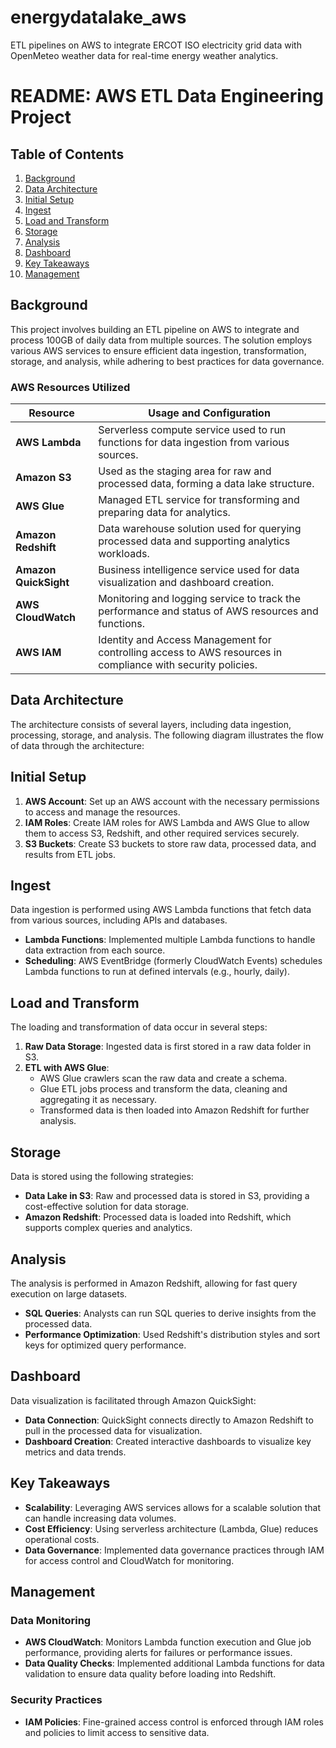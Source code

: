 # energydatalake_aws
ETL pipelines on AWS to integrate ERCOT ISO electricity grid data with OpenMeteo weather data for real-time energy weather analytics.

# README: AWS ETL Data Engineering Project

## Table of Contents
1. [Background](#background)
2. [Data Architecture](#data-architecture)
3. [Initial Setup](#initial-setup)
4. [Ingest](#ingest)
5. [Load and Transform](#load-and-transform)
6. [Storage](#storage)
7. [Analysis](#analysis)
8. [Dashboard](#dashboard)
9. [Key Takeaways](#key-takeaways)
10. [Management](#management)

## Background

This project involves building an ETL pipeline on AWS to integrate and process 100GB of daily data from multiple sources. The solution employs various AWS services to ensure efficient data ingestion, transformation, storage, and analysis, while adhering to best practices for data governance.

### AWS Resources Utilized

| Resource             | Usage and Configuration                                                                            |
|----------------------|-----------------------------------------------------------------------------------------------------|
| **AWS Lambda**       | Serverless compute service used to run functions for data ingestion from various sources.         |
| **Amazon S3**        | Used as the staging area for raw and processed data, forming a data lake structure.               |
| **AWS Glue**         | Managed ETL service for transforming and preparing data for analytics.                             |
| **Amazon Redshift**  | Data warehouse solution used for querying processed data and supporting analytics workloads.       |
| **Amazon QuickSight**| Business intelligence service used for data visualization and dashboard creation.                  |
| **AWS CloudWatch**   | Monitoring and logging service to track the performance and status of AWS resources and functions. |
| **AWS IAM**          | Identity and Access Management for controlling access to AWS resources in compliance with security policies. |

## Data Architecture

The architecture consists of several layers, including data ingestion, processing, storage, and analysis. The following diagram illustrates the flow of data through the architecture:


## Initial Setup

1. **AWS Account**: Set up an AWS account with the necessary permissions to access and manage the resources.
2. **IAM Roles**: Create IAM roles for AWS Lambda and AWS Glue to allow them to access S3, Redshift, and other required services securely.
3. **S3 Buckets**: Create S3 buckets to store raw data, processed data, and results from ETL jobs.

## Ingest

Data ingestion is performed using AWS Lambda functions that fetch data from various sources, including APIs and databases.

- **Lambda Functions**: Implemented multiple Lambda functions to handle data extraction from each source.
- **Scheduling**: AWS EventBridge (formerly CloudWatch Events) schedules Lambda functions to run at defined intervals (e.g., hourly, daily).

## Load and Transform

The loading and transformation of data occur in several steps:

1. **Raw Data Storage**: Ingested data is first stored in a raw data folder in S3.
2. **ETL with AWS Glue**:
   - AWS Glue crawlers scan the raw data and create a schema.
   - Glue ETL jobs process and transform the data, cleaning and aggregating it as necessary.
   - Transformed data is then loaded into Amazon Redshift for further analysis.

## Storage

Data is stored using the following strategies:

- **Data Lake in S3**: Raw and processed data is stored in S3, providing a cost-effective solution for data storage.
- **Amazon Redshift**: Processed data is loaded into Redshift, which supports complex queries and analytics.

## Analysis

The analysis is performed in Amazon Redshift, allowing for fast query execution on large datasets.

- **SQL Queries**: Analysts can run SQL queries to derive insights from the processed data.
- **Performance Optimization**: Used Redshift's distribution styles and sort keys for optimized query performance.

## Dashboard

Data visualization is facilitated through Amazon QuickSight:

- **Data Connection**: QuickSight connects directly to Amazon Redshift to pull in the processed data for visualization.
- **Dashboard Creation**: Created interactive dashboards to visualize key metrics and data trends.

## Key Takeaways

- **Scalability**: Leveraging AWS services allows for a scalable solution that can handle increasing data volumes.
- **Cost Efficiency**: Using serverless architecture (Lambda, Glue) reduces operational costs.
- **Data Governance**: Implemented data governance practices through IAM for access control and CloudWatch for monitoring.

## Management

### Data Monitoring

- **AWS CloudWatch**: Monitors Lambda function execution and Glue job performance, providing alerts for failures or performance issues.
- **Data Quality Checks**: Implemented additional Lambda functions for data validation to ensure data quality before loading into Redshift.

### Security Practices

- **IAM Policies**: Fine-grained access control is enforced through IAM roles and policies to limit access to sensitive data.
